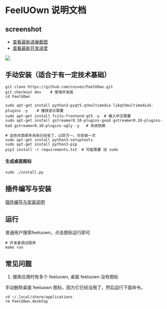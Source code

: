 # FeelUOwn 说明文档

## screenshot
- [查看最新进展截图](https://github.com/cosven/FeelUOwn/issues/140)
- [查看最新开发进度](https://github.com/cosven/FeelUOwn/issues/156)

![](http://7xnn7w.com1.z0.glb.clouddn.com/new_2.png)

## 手动安装（适合于有一定技术基础）

```
git clone https://github.com/cosven/FeelUOwn.git
git checkout dev    # 使用开发版
cd FeelUOwn

sudo apt-get install python3-pyqt5.qtmultimedia libqt5multimedia5-plugins -y    # 播放音乐需要
sudo apt-get install fcitx-frontend-qt5 -y  # 输入中文需要
sudo apt-get install gstreamer0.10-plugins-good gstreamer0.10-plugins-bad gstreamer0.10-plugins-ugly -y   # 系统依赖

# 这些东西很多系统已经有了，以防万一，也安装一次
sudo apt-get install python3-setuptools
sudo apt-get install python3-pip
pip3 install -r requirements.txt  # 可能需要 加 sudo

```

#### 生成桌面图标
`sudo ./install.py`

## 插件编写与安装
[插件编写与安装说明](https://github.com/cosven/FeelUOwn/issues/148)

## 运行

普通用户搜索feeluown，点击图标运行即可

```
# 开发者调试程序
make run
```

## 常见问题
1. 搜索应用时有多个 feeluown, 桌面 feeluown 没有图标

手动删除桌面 feeluown 图标，因为它已经没用了，然后运行下面命令。
```
cd ~/.local/share/applications
rm FeelUOwn.desktop
```
